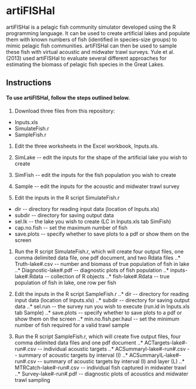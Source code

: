 artiFISHal
==========

artiFISHal is a pelagic fish community simulator developed using the R programming language. It can be used to create artificial lakes and populate them with known numbers of fish (identified in species-size groups) to mimic pelagic fish communities. artiFISHal can then be used to sample these fish with virtual acoustic and midwater trawl surveys. Yule et al. (2013) used artiFISHal to evaluate several different approaches for estimating the biomass of pelagic fish species in the Great Lakes.

## Instructions 

#### To use artiFISHal, follow the steps outlined below.

1. Download three files from this repository:
 * Inputs.xls
 * SimulateFish.r
 * SampleFish.r

1. Edit the three worksheets in the Excel workbook, Inputs.xls.
 1. SimLake -- edit the inputs for the shape of the artificial lake you wish to create
 1. SimFish -- edit the inputs for the fish population you wish to create
 1. Sample -- edit the inputs for the acoustic and midwater trawl survey

1. Edit the inputs in the R script SimulateFish.r
 * dir -- directory for reading input data (location of Inputs.xls)
 * subdir -- directory for saving output data
 * sel.lk -- the lake you wish to create (LC in Inputs.xls tab SimFish)
 * cap.no.fish -- set the maximum number of fish
 * save.plots -- specify whether to save plots to a pdf or show them on the screen

1. Run the R script SimulateFish.r, which will create four output files, one comma delimited data file, one pdf document, and two Rdata files
..* Truth-lake#.csv -- number and biomass of true population of fish in lake
..* Diagnostic-lake#.pdf -- diagnostic plots of fish population
..* inputs-lake#.Rdata -- collection of R objects
..* fish-lake#.Rdata -- true population of fish in lake, one row per fish

1. Edit the inputs in the R script SampleFish.r
..* dir -- directory for reading input data (location of Inputs.xls)
..* subdir -- directory for saving output data
..* sel.run -- the survey run you wish to execute (run.id in Inputs.xls tab Sample)
..* save.plots -- specify whether to save plots to a pdf or show them on the screen
..* min.no.fish.per.haul -- set the minimum number of fish required for a valid trawl sample

1. Run the R script SampleFish.r, which will create five output files, four comma delimited data files and one pdf document
..* ACTargets-lake#-run#.csv -- individual acoustic targets
..* ACSummaryI-lake#-run#.csv -- summary of acoustic targets by interval (I)
..* ACSummaryIL-lake#-run#.csv -- summary of acoustic targets by interval (I) and layer (L)
..* MTRCatch-lake#-run#.csv -- individual fish captured in midwater trawl
..* Survey-lake#-run#.pdf -- diagnostic plots of acoustics and midwater trawl sampling
